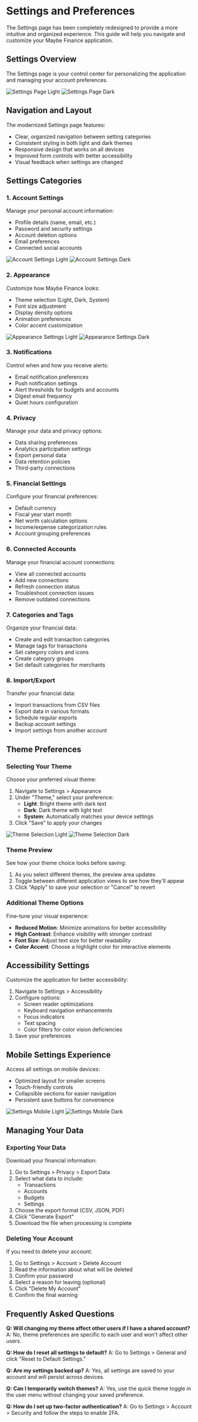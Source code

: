 # Settings and Preferences

The Settings page has been completely redesigned to provide a more intuitive and organized experience. This guide will help you navigate and customize your Maybe Finance application.

## Settings Overview

The Settings page is your control center for personalizing the application and managing your account preferences.

![Settings Page Light](../assets/images/settings-light.png)
![Settings Page Dark](../assets/images/settings-dark.png)

## Navigation and Layout

The modernized Settings page features:

- Clear, organized navigation between setting categories
- Consistent styling in both light and dark themes
- Responsive design that works on all devices
- Improved form controls with better accessibility
- Visual feedback when settings are changed

## Settings Categories

### 1. Account Settings

Manage your personal account information:

- Profile details (name, email, etc.)
- Password and security settings
- Account deletion options
- Email preferences
- Connected social accounts

![Account Settings Light](../assets/images/account-settings-light.png)
![Account Settings Dark](../assets/images/account-settings-dark.png)

### 2. Appearance

Customize how Maybe Finance looks:

- Theme selection (Light, Dark, System)
- Font size adjustment
- Display density options
- Animation preferences
- Color accent customization

![Appearance Settings Light](../assets/images/appearance-settings-light.png)
![Appearance Settings Dark](../assets/images/appearance-settings-dark.png)

### 3. Notifications

Control when and how you receive alerts:

- Email notification preferences
- Push notification settings
- Alert thresholds for budgets and accounts
- Digest email frequency
- Quiet hours configuration

### 4. Privacy

Manage your data and privacy options:

- Data sharing preferences
- Analytics participation settings
- Export personal data
- Data retention policies
- Third-party connections

### 5. Financial Settings

Configure your financial preferences:

- Default currency
- Fiscal year start month
- Net worth calculation options
- Income/expense categorization rules
- Account grouping preferences

### 6. Connected Accounts

Manage your financial account connections:

- View all connected accounts
- Add new connections
- Refresh connection status
- Troubleshoot connection issues
- Remove outdated connections

### 7. Categories and Tags

Organize your financial data:

- Create and edit transaction categories
- Manage tags for transactions
- Set category colors and icons
- Create category groups
- Set default categories for merchants

### 8. Import/Export

Transfer your financial data:

- Import transactions from CSV files
- Export data in various formats
- Schedule regular exports
- Backup account settings
- Import settings from another account

## Theme Preferences

### Selecting Your Theme

Choose your preferred visual theme:

1. Navigate to Settings > Appearance
2. Under "Theme," select your preference:
   - **Light**: Bright theme with dark text
   - **Dark**: Dark theme with light text
   - **System**: Automatically matches your device settings
3. Click "Save" to apply your changes

![Theme Selection Light](../assets/images/theme-selection-light.png)
![Theme Selection Dark](../assets/images/theme-selection-dark.png)

### Theme Preview

See how your theme choice looks before saving:

1. As you select different themes, the preview area updates
2. Toggle between different application views to see how they'll appear
3. Click "Apply" to save your selection or "Cancel" to revert

### Additional Theme Options

Fine-tune your visual experience:

- **Reduced Motion**: Minimize animations for better accessibility
- **High Contrast**: Enhance visibility with stronger contrast
- **Font Size**: Adjust text size for better readability
- **Color Accent**: Choose a highlight color for interactive elements

## Accessibility Settings

Customize the application for better accessibility:

1. Navigate to Settings > Accessibility
2. Configure options:
   - Screen reader optimizations
   - Keyboard navigation enhancements
   - Focus indicators
   - Text spacing
   - Color filters for color vision deficiencies
3. Save your preferences

## Mobile Settings Experience

Access all settings on mobile devices:

- Optimized layout for smaller screens
- Touch-friendly controls
- Collapsible sections for easier navigation
- Persistent save buttons for convenience

![Settings Mobile Light](../assets/images/settings-mobile-light.png)
![Settings Mobile Dark](../assets/images/settings-mobile-dark.png)

## Managing Your Data

### Exporting Your Data

Download your financial information:

1. Go to Settings > Privacy > Export Data
2. Select what data to include:
   - Transactions
   - Accounts
   - Budgets
   - Settings
3. Choose the export format (CSV, JSON, PDF)
4. Click "Generate Export"
5. Download the file when processing is complete

### Deleting Your Account

If you need to delete your account:

1. Go to Settings > Account > Delete Account
2. Read the information about what will be deleted
3. Confirm your password
4. Select a reason for leaving (optional)
5. Click "Delete My Account"
6. Confirm the final warning

## Frequently Asked Questions

**Q: Will changing my theme affect other users if I have a shared account?**
A: No, theme preferences are specific to each user and won't affect other users.

**Q: How do I reset all settings to default?**
A: Go to Settings > General and click "Reset to Default Settings."

**Q: Are my settings backed up?**
A: Yes, all settings are saved to your account and will persist across devices.

**Q: Can I temporarily switch themes?**
A: Yes, use the quick theme toggle in the user menu without changing your saved preference.

**Q: How do I set up two-factor authentication?**
A: Go to Settings > Account > Security and follow the steps to enable 2FA.